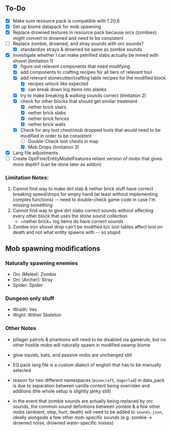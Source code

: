 ## To-Do

- [X] Make sure resource pack is compatible with 1.20.6
- [X] Set up biome datapack for mob spawning
- [X] Replace drowned textures in resource pack because orcs (zombies) might convert to drowned and need to be consistent
- [ ] Replace zombie, drowned, and stray sounds with orc sounds?
    - [X] standardize strays & drowned be same as zombie sounds
- [X] Investigate whether I can make petrified slabs actually be mined with shovel (limitation 1)
    - [X] figure out relevant components that need modifying
    - [X] add components to crafting recipes for all tiers of relevant tool
    - [X] add relevant stonecutter/crafting table recipes for the modified block
    	- [X] recipes unlock like expected
    	- [X] can break down log items into planks
    - [X] try to make breaking & walking sounds correct (limitation 2)
    - [X] check for other blocks that should get similar treatment
    	- [X] nether brick stairs
    	- [X] nether brick slabs
    	- [X] nether brick fences
    	- [X] nether brick walls
    - [X] Check for any loot chest/mob dropped tools that would need to be modified in order to be consistent
    	- [ ] Double-Check loot chests in map
    	- [X] Mob Drops (limitation 3)
- [X] Lang file adjustments
- [ ] Create OptiFine/EntityModelFeatures reliant version of mobs that gives more depth? (can be done later as addon)

### Limitation Notes:
1. Cannot find way to make dirt slab & nether brick stuff have correct breaking speed/drops for empty hand (at least without implementing complex functions) -- need to double-check game code in case I'm missing something
2. Cannot find way to give dirt slabs correct sounds without affecting every other block that uses the stone sound collection
    - ~nether brick~ log items do have correct sounds
4. Zombie iron shovel drop can't be modified b/c loot tables affect loot on death and not what entity spawns with -- so stupid


## Mob spawning modifications
### Naturally spawning enemies
- Orc (Melee): Zombie
- Orc (Archer): Stray
- Spider: Spider

### Dungeon only stuff
- Wraith: Vex
- Wight: Wither Skeleton


### Other Notes
- pillager patrols & phantoms will need to be disabled via gamerule, but no other hostile mobs will naturally spawn in modified swamp biome
- glow squids, bats, and passive mobs are unchanged still
- EQ pack lang file is a custom dialect of english that has to be manually selected

- reason for two different namespaces (`minecraft`, `dagorlad`) in data_pack is due to separation between vanilla content being overriden and additons (the whole setup is slightly janky still)

- in the event that zombie sounds are actually being replaced by orc sounds, the common sound definitions between zombie & a few other mobs (ambient, step, hurt, death) will need to be added to `sounds.json`, ideally alongside a few other mob-specific sounds (e.g. zombie -> drowned noise, drowned water-specific noises) 

